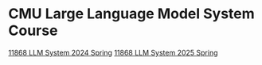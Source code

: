 # CMU Large Language Model System Course

[11868 LLM System 2024 Spring](/llmsystem2024spring/)
[11868 LLM System 2025 Spring](/llmsystem2025spring/)
